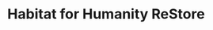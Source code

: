 ---
title: "Habitat for Humanity ReStore"
url: /winston-salem/habitat-for-humanity-restore/
shop: charity
---
